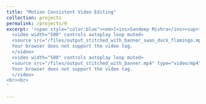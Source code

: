 ```yaml
---
title: "Motion Consistent Video Editing"
collection: projects
permalink: /projects/9
excerpt: '<span style="color:blue"><em>[<ins>Sandeep Mishra</ins><sup>*</sup>](https://sandeep-sm.github.io/)</em></span>, <span style="color:blue"><em>[Oindrila Saha<sup>*</sup>](https://oindrilasaha.github.io/)</em></span> , <span style="color:blue"><em>[Alan C. Bovik](https://www.ece.utexas.edu/people/faculty/alan-bovik)</em></span> <br> Ongoing Project <br> <br>
  <video width="500" controls autoplay loop muted>
  <source src="/files/output_stitched_with_banner_swan_duck_flamingo.mp4" type="video/mp4">
  Your browser does not support the video tag.
  </video>
  <video width="500" controls autoplay loop muted>
  <source src="/files/output_stitched_with_banner.mp4" type="video/mp4">
  Your browser does not support the video tag.
  </video>
<br><br>
'

---
```

